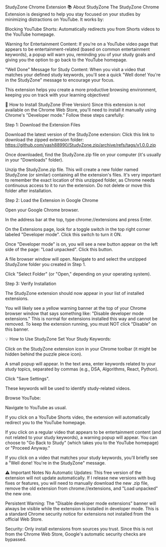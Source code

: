 StudyZone Chrome Extension
📚 About StudyZone
The StudyZone Chrome Extension is designed to help you stay focused on your studies by minimizing distractions on YouTube. It works by:

Blocking YouTube Shorts: Automatically redirects you from Shorts videos to the YouTube homepage.

Warning for Entertainment Content: If you're on a YouTube video page that appears to be entertainment-related (based on common entertainment keywords), a popup will warn you, reminding you of your study goals and giving you the option to go back to the YouTube homepage.

"Well Done" Message for Study Content: When you visit a video that matches your defined study keywords, you'll see a quick "Well done! You're in the StudyZone" message to encourage your focus.

This extension helps you create a more productive browsing environment, keeping you on track with your learning objectives!

🚀 How to Install StudyZone (Free Version)
Since this extension is not available on the Chrome Web Store, you'll need to install it manually using Chrome's "Developer mode." Follow these steps carefully:

Step 1: Download the Extension Files

Download the latest version of the StudyZone extension:
Click this link to download the zipped extension folder:
https://github.com/yash88990/StudyZone.zip/archive/refs/tags/v1.0.0.zip

Once downloaded, find the StudyZone.zip file on your computer (it's usually in your "Downloads" folder).

Unzip the StudyZone.zip file. This will create a new folder named StudyZone (or similar) containing all the extension's files.
It's very important to remember the exact location of this unzipped folder, as Chrome needs continuous access to it to run the extension. Do not delete or move this folder after installation.

Step 2: Load the Extension in Google Chrome

Open your Google Chrome browser.

In the address bar at the top, type chrome://extensions and press Enter.

On the Extensions page, look for a toggle switch in the top right corner labeled "Developer mode". Click this switch to turn it ON.

Once "Developer mode" is on, you will see a new button appear on the left side of the page: "Load unpacked". Click this button.

A file browser window will open. Navigate to and select the unzipped StudyZone folder you created in Step 1.

Click "Select Folder" (or "Open," depending on your operating system).

Step 3: Verify Installation

The StudyZone extension should now appear in your list of installed extensions.

You will likely see a yellow warning banner at the top of your Chrome browser window that says something like: "Disable developer mode extensions." This is normal for extensions installed this way and cannot be removed. To keep the extension running, you must NOT click "Disable" on this banner.

💡 How to Use StudyZone
Set Your Study Keywords:

Click on the StudyZone extension icon in your Chrome toolbar (it might be hidden behind the puzzle piece icon).

A small popup will appear. In the text area, enter keywords related to your study topics, separated by commas (e.g., DSA, Algorithms, React, Python).

Click "Save Settings".

These keywords will be used to identify study-related videos.

Browse YouTube:

Navigate to YouTube as usual.

If you click on a YouTube Shorts video, the extension will automatically redirect you to the YouTube homepage.

If you click on a regular video that appears to be entertainment content (and not related to your study keywords), a warning popup will appear. You can choose to "Go Back to Study" (which takes you to the YouTube homepage) or "Proceed Anyway."

If you click on a video that matches your study keywords, you'll briefly see a "Well done! You're in the StudyZone" message.

⚠️ Important Notes
No Automatic Updates: This free version of the extension will not update automatically. If I release new versions with bug fixes or features, you will need to manually download the new .zip file, remove the old extension from chrome://extensions, and "Load unpacked" the new one.

Persistent Warning: The "Disable developer mode extensions" banner will always be visible while the extension is installed in developer mode. This is a standard Chrome security notice for extensions not installed from the official Web Store.

Security: Only install extensions from sources you trust. Since this is not from the Chrome Web Store, Google's automatic security checks are bypassed.



